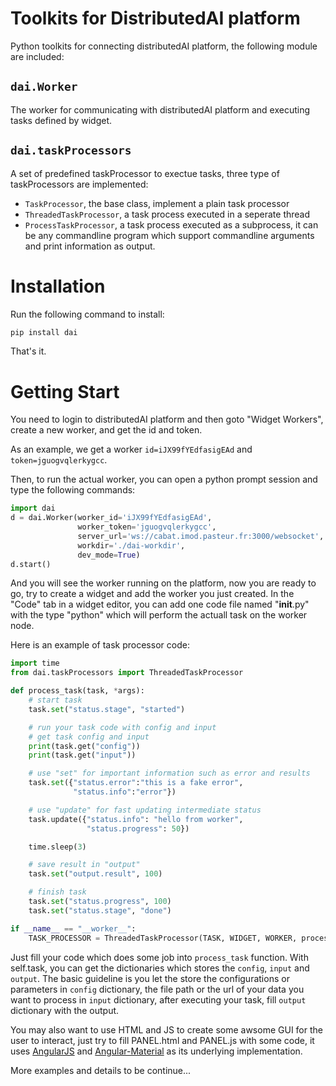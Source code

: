 # Toolkits for DistributedAI platform

Python toolkits for connecting distributedAI platform, the following module are included:
## `dai.Worker`
The worker for communicating with distributedAI platform and executing tasks defined by widget.
## `dai.taskProcessors`
A set of predefined taskProcessor to exectue tasks, three type of taskProcessors are implemented:
 * `TaskProcessor`, the base class, implement a plain task processor
 * `ThreadedTaskProcessor`, a task process executed in a seperate thread
 * `ProcessTaskProcessor`, a task process executed as a subprocess, it can be any commandline program which support commandline arguments and print information as output.

# Installation
Run the following command to install:
```bash
pip install dai
```
That's it.

# Getting Start
You need to login to distributedAI platform and then goto "Widget Workers", create a new worker, and get the id and token.

As an example, we get a worker `id=iJX99fYEdfasigEAd` and `token=jguogvqlerkygcc`.

Then, to run the actual worker, you can open a python prompt session and type the following commands:

```python
import dai
d = dai.Worker(worker_id='iJX99fYEdfasigEAd',
               worker_token='jguogvqlerkygcc',
               server_url='ws://cabat.imod.pasteur.fr:3000/websocket',
               workdir='./dai-workdir',
               dev_mode=True)
d.start()
```
And you will see the worker running on the platform, now you are ready to go, try to create a widget and add the worker you just created. In the "Code" tab in a widget editor, you can add one code file named "__init__.py" with the type "python" which will perform the actuall task on the worker node.

Here is an example of task processor code:
```python
import time
from dai.taskProcessors import ThreadedTaskProcessor

def process_task(task, *args):
    # start task
    task.set("status.stage", "started")

    # run your task code with config and input
    # get task config and input
    print(task.get("config"))
    print(task.get("input"))

    # use "set" for important information such as error and results
    task.set({"status.error":"this is a fake error",
              "status.info":"error"})

    # use "update" for fast updating intermediate status
    task.update({"status.info": "hello from worker",
                 "status.progress": 50})

    time.sleep(3)

    # save result in "output"
    task.set("output.result", 100)

    # finish task
    task.set("status.progress", 100)
    task.set("status.stage", "done")

if __name__ == "__worker__":
    TASK_PROCESSOR = ThreadedTaskProcessor(TASK, WIDGET, WORKER, process=process_task)
```

Just fill your code which does some job into `process_task` function. With self.task, you can get the dictionaries which stores the `config`, `input` and `output`. The basic guideline is you let the store the configurations or parameters in `config` dictionary, the file path or the url of your data you want to process in `input` dictionary, after executing your task, fill `output` dictionary with the output.

You may also want to use HTML and JS to create some awsome GUI for the user to interact, just try to fill PANEL.html and PANEL.js with some code, it uses [AngularJS](https://angularjs.org/) and [Angular-Material](https://material.angularjs.org/latest/) as its underlying implementation.

More examples and details to be continue...
